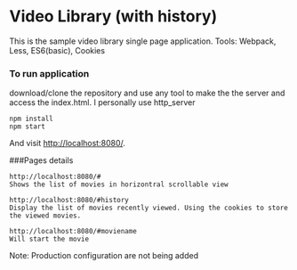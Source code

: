 # Video Library (with history)

This is the sample video library single page application.
Tools: Webpack, Less, ES6(basic), Cookies

### To run application

download/clone the repository and use any tool to make the the server and access the index.html. I personally use http_server

```
npm install
npm start
```
And visit <http://localhost:8080/>.

###Pages details
```
http://localhost:8080/#
Shows the list of movies in horizontral scrollable view

http://localhost:8080/#history
Display the list of movies recently viewed. Using the cookies to store the viewed movies.

http://localhost:8080/#moviename
Will start the movie 
```

Note: Production configuration are not being added
